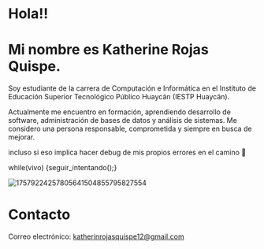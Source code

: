 # Hola!!
# Mi nombre es Katherine Rojas Quispe. 
Soy estudiante de la carrera de Computación e Informática en el Instituto de Educación Superior Tecnológico Público Huaycán (IESTP Huaycán).

Actualmente me encuentro en formación, aprendiendo desarrollo de software, administración de bases de datos y análisis de sistemas. Me considero una persona responsable, comprometida y siempre en busca de mejorar. 

incluso si eso implica hacer debug de mis propios errores en el camino 🐞

while(vivo) {seguir_intentando();}

![17579224257805641504855795827554](https://github.com/user-attachments/assets/033cbf6d-9d7e-4352-ac96-28cc87011bbb)

# Contacto

Correo electrónico: katherinrojasquispe12@gmail.com
